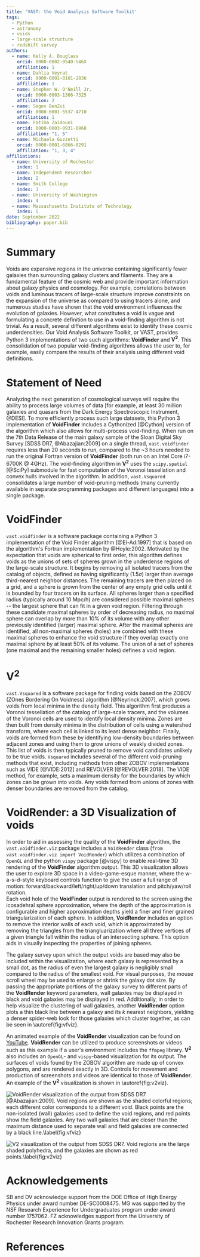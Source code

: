 ```yaml
---
title: 'VAST: the Void Analysis Software Toolkit'
tags:
  - Python
  - astronomy
  - voids
  - large-scale structure
  - redshift survey
authors:
  - name: Kelly A. Douglass
    orcid: 0000-0002-9540-546X
    affiliation: 1
  - name: Dahlia Veyrat
    orcid: 0000-0001-8101-2836
    affiliation: 1
  - name: Stephen W. O'Neill Jr.
    orcid: 0000-0003-1366-7325
    affiliation: 2
  - name: Segev BenZvi
    orcid: 0000-0001-5537-4710
    affiliation: 1
  - name: Fatima Zaidouni
    orcid: 0000-0003-0931-0868
    affiliation: "1, 5"
  - name: Michaela Guzzetti
    orcid: 0000-0001-6866-8291
    affiliation: "1, 3, 4"
affiliations:
  - name: University of Rochester
    index: 1
  - name: Independent Researcher
    index: 2
  - name: Smith College
    index: 3
  - name: University of Washington
    index: 4
  - name: Massachusetts Institute of Technology
    index: 5
date: September 2022
bibliography: paper.bib
---
```



# Summary

Voids are expansive regions in the universe containing significantly fewer 
galaxies than surrounding galaxy clusters and filaments.  They are a fundamental 
feature of the cosmic web and provide important information about galaxy physics 
and cosmology.  For example, correlations between voids and luminous tracers of 
large-scale structure improve constraints on the expansion of the universe as 
compared to using tracers alone, and numerous studies have shown that the void 
environment influences the evolution of galaxies.  However, what constitutes a 
void is vague and formulating a concrete definition to use in a void-finding 
algorithm is not trivial.  As a result, several different algorithms exist to 
identify these cosmic underdensities.  Our Void Analysis Software Toolkit, or 
VAST, provides Python 3 implementations of two such algorithms: **VoidFinder** 
and **V<sup>2</sup>**.  This consolidation of two popular void-finding 
algorithms allows the user to, for example, easily compare the results of their 
analysis using different void definitions.


# Statement of Need

Analyzing the next generation of cosmological surveys will require the ability 
to process large volumes of data [for example, at least 30 million galaxies and 
quasars from the Dark Energy Spectroscopic Instrument, @DESI].  To more 
efficiently process such large datasets, this Python 3 implementation of 
**VoidFinder** includes a Cythonized [@Cython] version of the algorithm which 
also allows for multi-process void-finding.  When run on the 7th Data Release of 
the main galaxy sample of the Sloan Digital Sky Survey [SDSS DR7, 
@Abazajian:2009] on a single thread, `vast.voidfinder` requires less than 20 
seconds to run, compared to the ~3 hours needed to run the original Fortran 
version of **VoidFinder** (both run on an Intel Core i7-6700K @ 4GHz).  The 
void-finding algorithm in **V<sup>2</sup>** uses the `scipy.spatial` [@SciPy] 
submodule for fast computation of the Voronoi tessellation and convex hulls 
involved in the algorithm.  In addition, `vast.Vsquared` consolidates a large 
number of void-pruning methods (many currently available in separate programming 
packages and different languages) into a single package.




# VoidFinder

`vast.voidfinder` is a software package containing a Python 3 implementation of 
the Void Finder algorithm [@El-Ad:1997] that is based on the algorithm's Fortran 
implementation by @Hoyle:2002.  Motivated by the expectation that voids are 
spherical to first order, this algorithm defines voids as the unions of sets of 
spheres grown in the underdense regions of the large-scale structure.  It begins 
by removing all isolated tracers from the catalog of objects, defined as having 
significantly ($1.5\sigma$) larger than average third-nearest neighbor 
distances.  The remaining tracers are then placed on a grid, and a sphere is 
grown from the center of any empty grid cells until it is bounded by four 
tracers on its surface.  All spheres larger than a specified radius (typically 
around 10 Mpc/h) are considered possible maximal spheres -- the largest sphere 
that can fit in a given void region.  Filtering through these candidate maximal 
spheres by order of decreasing radius, no maximal sphere can overlap by more 
than 10% of its volume with any other previously identified (larger) maximal 
sphere.  After the maximal spheres are identified, all non-maximal spheres 
(holes) are combined with these maximal spheres to enhance the void structure if 
they overlap exactly one maximal sphere by at least 50% of its volume.  The 
union of a set of spheres (one maximal and the remaining smaller holes) defines 
a void region.




# V<sup>2</sup>

`vast.Vsquared` is a software package for finding voids based on the ZOBOV 
(ZOnes Bordering On Voidness) algorithm [@Neyrinck:2007], which grows voids from 
local minima in the density field.  This algorithm first produces a Voronoi 
tessellation of the catalog of large-scale tracers, and the volumes of the 
Voronoi cells are used to identify local density minima.  Zones are then built 
from density minima in the distribution of cells using a watershed transform, 
where each cell is linked to its least dense neighbor.  Finally, voids are 
formed from these by identifying low-density boundaries between adjacent zones 
and using them to grow unions of weakly divided zones.  This list of voids is 
then typically pruned to remove void candidates unlikely to be true voids.
`Vsquared` includes several of the different void-pruning methods that exist, 
including methods from other ZOBOV implementations such as VIDE [@VIDE:2012] and 
REVOLVER [@REVOLVER:2018].  The VIDE method, for example, sets a maximum density 
for the boundaries by which zones can be grown into voids.  Any voids formed 
from unions of zones with denser boundaries are removed from the catalog.




# VoidRender: a 3D Visualization of voids

In order to aid in assessing the quality of the **VoidFinder** algorithm, the 
`vast.voidfinder.viz` package includes a `VoidRender` class 
(`from vast.voidfinder.viz import VoidRender`) which utilizes a combination of 
`OpenGL` and the python `vispy` package [@vispy] to enable real-time 3D rendering 
of the **VoidFinder** algorithm output.  This 3D visualization allows the user to 
explore 3D space in a video-game-esque manner, where the w-a-s-d-style keyboard 
controls function to give the user a full range of motion: 
forward/backward/left/right/up/down translation and pitch/yaw/roll rotation.  
Each void hole of the **VoidFinder** output is rendered to the screen using the 
icosadehral sphere approximation, where the depth of the approximation is 
configurable and higher approximation depths yield a finer and finer grained 
triangularization of each sphere.  In addition, **VoidRender** includes an option 
to remove the interior walls of each void, which is approximated by removing the 
triangles from the triangluarization where all three vertices of a given 
triangle fall within the radius of an intersecting sphere.  This option aids in 
visually inspecting the properties of joining spheres.

The galaxy survey upon which the output voids are based may also be included 
within the visualization, where each galaxy is represented by a small dot, as 
the radius of even the largest galaxy is negligibly small compared to the radius 
of the smallest void.  For visual purposes, the mouse scroll wheel may be used 
to enlarge or shrink the galaxy dot size.  By passing the appropriate portions 
of the galaxy survey to different parts of the **VoidRender** keyword parameters, 
wall galaxies may be displayed in black and void galaxies may be displayed in 
red.  Additionally, in order to help visualize the clustering of wall galaxies, 
another **VoidRender** option plots a thin black line between a galaxy and its 
$k$ nearest neighbors, yielding a denser spider-web look for those galaxies which 
cluster together, as can be seen in \autoref{fig:vfviz}.

An animated example of the **VoidRender** visualization can be found on 
[YouTube](https://www.youtube.com/watch?v=PmyoUAt4Qa8).  **VoidRender** can be 
utilized to produce screenshots or videos such as this example if a user's 
environment includes the `ffmpeg` library.  **V<sup>2</sup>** also includes an 
`OpenGL`- and `vispy`-based visualization for its output.  The surfaces of voids 
found by the ZOBOV algorithm are made up of convex polygons, and are rendered 
exactly in 3D.  Controls for movement and production of screenshots and videos 
are identical to those of **VoidRender**.  An example of the **V<sup>2</sup>** 
visualization is shown in \autoref{fig:v2viz}.

![**VoidRender** visualization of the output from SDSS DR7 [@Abazajian:2009].  
Void regions are shown as the shaded colorful regions; each different color 
corresponds to a different void.  Black points are the non-isolated (wall) 
galaxies used to define the void regions, and red points show the field 
galaxies.  Any two wall galaxies that are closer than the maximum distance used 
to separate wall and field galaxies are connected by a black line.\label{fig:vfviz}](voidfinder_viz.png)

![**V<sup>2</sup>** visualization of the output from SDSS DR7.  Void regions are 
the large shaded polyhedra, and the galaxies are shown as red points.\label{fig:v2viz}](vsquared_viz.png)

# Acknowledgements

SB and DV acknowledge support from the DOE Office of High Energy Physics under 
award number DE-SC0008475.  MG was supported by the NSF Research Experience for 
Undergraduates program under award number 1757062.  FZ acknowledges support from 
the University of Rochester Research Innovation Grants program.


# References
